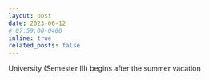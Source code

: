 ```yaml
---
layout: post
date: 2023-06-12 
# 07:59:00-0400
inline: true
related_posts: false
---
```


University (Semester III) begins after the summer vacation
